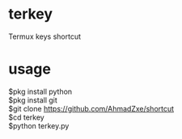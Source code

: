 # terkey
Termux keys shortcut

# usage
$pkg install python<br>
$pkg install git<br>
$git clone https://github.com/AhmadZxe/shortcut<br>
$cd terkey<br>
$python terkey.py


